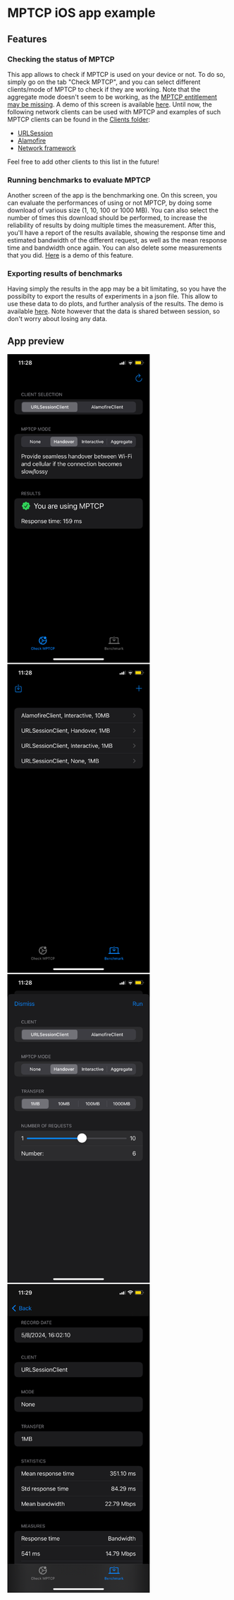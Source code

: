 #  MPTCP iOS app example

## Features

### Checking the status of MPTCP

This app allows to check if MPTCP is used on your device or not. To do so, simply go on the tab "Check MPTCP", and you can select different clients/mode of MPTCP to check if they are working. Note that the aggregate mode doesn't seem to be working, as the [MPTCP entitlement may be missing](https://developer.apple.com/documentation/foundation/urlsessionconfiguration/improving_network_reliability_using_multipath_tcp). A demo of this screen is available [here](./demos/mptcp-check.mov). Until now, the following network clients can be used with MPTCP and examples of such MPTCP clients can be found in the [Clients folder](./mptcp-example/Models/Clients):

- [URLSession](https://developer.apple.com/documentation/foundation/urlsession)
- [Alamofire](https://github.com/Alamofire/Alamofire)
- [Network framework](https://developer.apple.com/documentation/network)

Feel free to add other clients to this list in the future!

### Running benchmarks to evaluate MPTCP

Another screen of the app is the benchmarking one. On this screen, you can evaluate the performances of using or not MPTCP, by doing some download of various size (1, 10, 100 or 1000 MB). You can also select the number of times this download should be performed, to increase the reliability of results by doing multiple times the measurement. After this, you'll have a report of the results available, showing the response time and estimated bandwidth of the different request, as well as the mean response time and bandwidth once again. You can also delete some measurements that you did. [Here](./demos/mptcp-new-benchmark.mov) is a demo of this feature.

### Exporting results of benchmarks

Having simply the results in the app may be a bit limitating, so you have the possibilty to export the results of experiments in a json file. This allow to use these data to do plots, and further analysis of the results. The demo is available [here](./demos/mptcp-export.mov). Note however that the data is shared between session, so don't worry about losing any data.

## App preview

<img src="./imgs/mptcp-check.png" height="700">
<img src="./imgs/mptcp-benchmark-list.png" height="700">
<img src="./imgs/mptcp-benchmark-new.png" height="700">
<img src="./imgs/mptcp-benchmark-details.png" height="700">
